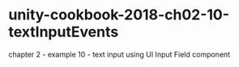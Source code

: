 # unity-cookbook-2018-ch02-10-textInputEvents
chapter 2 - example 10 - text input using UI Input Field component
